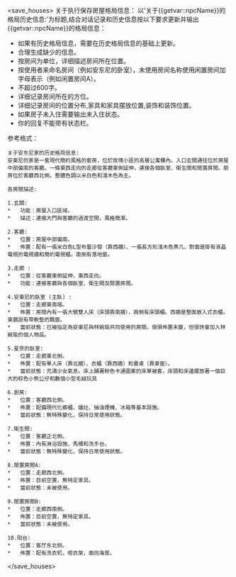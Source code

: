 <save_houses>
关于执行保存房屋格局信息：
以'关于{{getvar::npcName}}的格局历史信息:'为标题,结合对话记录和历史信息按以下要求更新并输出{{getvar::npcName}}的格局信息：
- 如果有历史格局信息，需要在历史格局信息的基础上更新。
- 合理生成缺少的信息。
- 按房间为单位，详细描述房间所在位置。
- 按使用者来命名房间（例如安东尼的卧室），未使用房间名称使用闲置房间加字母表示（例如闲置房间A）。
- 不超过600字。
- 详细记录房间所在的方位。
- 详细记录房间的位置分布,家具和家具摆放位置,装饰和装饰位置。
- 如果房子未入住需要输出未入住状态。
- 你的回复不能带有状态栏。

参考格式：
```
关于安东尼家的历史格局信息:
安東尼的家是一套現代簡約風格的套房，位於玫瑰小區的高層公寓樓內。入口玄關通往位於房屋中部偏南的客廳。一條東西走向的走廊從客廳東側延伸，連接各個臥室、衛生間和閒置房間。廚房位於客廳西北側。整體色調以米白色和淺木色為主。

各房間描述:

1.玄關:
*   功能：房屋入口區域。
*   描述：連接大門與客廳的過渡空間，風格簡潔。

2.客廳:
*   位置：房屋中部偏南。
*   佈置：配有一張米白色L型布藝沙發（靠西牆）、一張長方形淺木色茶几、對面是掛有液晶電視的電視牆和簡約電視櫃。南側有落地窗。

3.走廊 :
*   位置：從客廳東側延伸，東西走向。
*   功能：連接客廳與各個臥室、衛生間及閒置房間。

4.安東尼的臥室 (主臥) :
*   位置：走廊東南端。
*   佈置：房間內有一張大號雙人床（床頭靠南牆），兩側有床頭櫃。西牆是整面嵌入式衣櫃。東牆設有帶軟墊的飄窗。
*   當前狀態：已被指定為安東尼與林婉瑜共同使用的房間。傢俱佈置未變，但很快會加入林婉瑜的個人物品。

5.星奈的臥室:
*   位置：走廊東北側。
*   佈置：配有單人床（靠北牆）、衣櫃（靠西牆）和書桌（靠東窗）。
*   當前狀態：充滿少女氣息。床上鋪著粉色卡通圖案的床單被套，床頭和床邊擺放著一個巨大的棕色小熊公仔和數個小型毛絨玩具

6.廚房:
*   位置：客廳西北側。
*   佈置：配備現代化櫥櫃、爐灶、抽油煙機、冰箱等基本設施。
*   當前狀態：無特殊變化，保持日常使用狀態。

7.衛生間:
*   位置：客廳正北側。
*   佈置：內有淋浴設施、馬桶和洗手台。
*   當前狀態：無特殊變化，保持日常使用狀態。

8.閒置房間A:
*   位置：走廊西北側。
*   佈置：目前空置，無特定家具。
*   當前狀態：未被使用。

9.閒置房間B:
*   位置：走廊西南側。
*   佈置：目前空置，無特定家具。
*   當前狀態：未被使用。

10.阳台:
*   位置：客厅东北侧。
*   佈置：配有洗衣机，晾衣架，面向海景。
```
</save_houses>